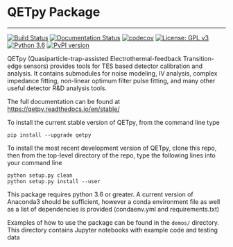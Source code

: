 # QETpy Package
-------

[![Build Status](https://travis-ci.com/berkeleycdms/QETpy.svg?branch=master)](https://travis-ci.com/berkeleycdms/QETpy) [![Documentation Status](https://readthedocs.org/projects/qetpy/badge/?version=stable)](https://qetpy.readthedocs.io/en/latest/?badge=latest) [![codecov](https://codecov.io/gh/berkeleycdms/QETpy/branch/master/graph/badge.svg)](https://codecov.io/gh/berkeleycdms/QETpy) 
[![License: GPL v3](https://img.shields.io/badge/License-GPL%20v3-blue.svg)](https://www.gnu.org/licenses/gpl-3.0)
[![Python 3.6](https://img.shields.io/badge/python-3.6+-blue.svg)](https://www.python.org/downloads/release/python-360/)
[![PyPI version](https://badge.fury.io/py/QETpy.svg)](https://badge.fury.io/py/QETpy)


QETpy (Quasiparticle-trap-assisted Electrothermal-feedback Transition-edge sensors) provides tools for TES based detector calibration and analysis. It contains submodules for noise modeling, IV analysis, complex impedance fitting, non-linear optimum filter pulse fitting, and many other useful detector R&D analysis tools.

The full documentation can be found at https://qetpy.readthedocs.io/en/stable/

To install the current stable version of QETpy, from the command line type

`pip install --upgrade qetpy`

To install the most recent development version of QETpy, clone this repo, then from the top-level directory of the repo, type the following lines into your command line

`python setup.py clean`  
`python setup.py install --user`

This package requires python 3.6 or greater. A current version of Anaconda3 should be sufficient, however a conda environment file as well as a list of dependencies is provided (condaenv.yml and requirements.txt)
    
Examples of how to use the package can be found in the `demos/` directory. This directory contains Jupyter notebooks with example code and testing data
